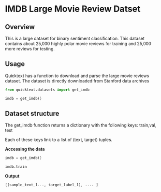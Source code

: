 # IMDB Large Movie Review Datset

## Overview 

This is a large dataset for binary sentiment classification. This dataset contains about 25,000 highly polar movie reviews for training and 25,000 more reviews for testing. 

## Usage 

Quicktext has a function to download and parse the large movie reviews dataset. 
The dataset is directly downloaded from Stanford data archives

```python
from quicktext.datasets import get_imdb

imdb = get_imdb()
```

## Dataset structure

The get_imdb function returns a dictionary with the following keys: train,val, test

Each of these keys link to a list of (text, target) tuples.

__Accessing the data__

```python hl_lines="3"
imdb = get_imdb()

imdb.train
```

__Output__
```python
[(sample_text_1..., target_label_1), .... ]
```

